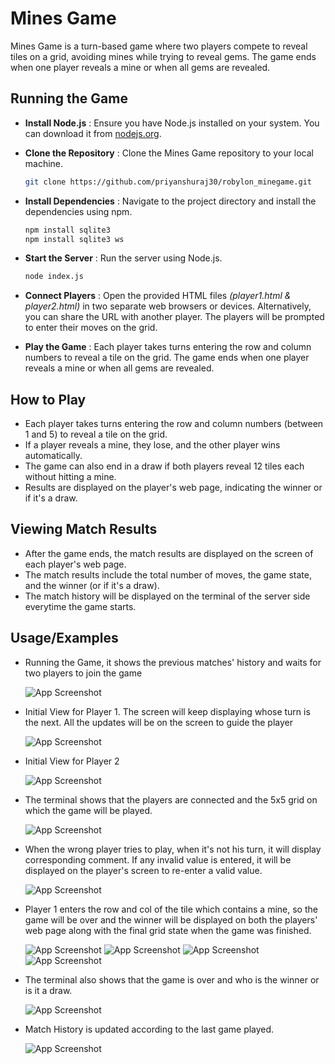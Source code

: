 
# Mines Game

Mines Game is a turn-based game where two players compete to reveal tiles on a grid, avoiding mines while trying to reveal gems. The game ends when one player reveals a mine or when all gems are revealed.


## Running the Game

- **Install Node.js** : Ensure you have Node.js installed on your system. You can download it from [nodejs.org](nodejs.org).

- **Clone the Repository** : Clone the Mines Game repository to your local machine.

    ```bash
    git clone https://github.com/priyanshuraj30/robylon_minegame.git
    ```

- **Install Dependencies** : Navigate to the project directory and install the dependencies using npm.

    ```bash
    npm install sqlite3
    npm install sqlite3 ws
    ```

- **Start the Server** : Run the server using Node.js.

    ```bash
    node index.js
    ```

- **Connect Players** : Open the provided HTML files *(player1.html & player2.html)* in two separate web browsers or devices. Alternatively, you can share the URL with another player. The players will be prompted to enter their moves on the grid.

- **Play the Game** : Each player takes turns entering the row and column numbers to reveal a tile on the grid. The game ends when one player reveals a mine or when all gems are revealed.
## How to Play

- Each player takes turns entering the row and column numbers (between 1 and 5) to reveal a tile on the grid.
- If a player reveals a mine, they lose, and the other player wins automatically.
- The game can also end in a draw if both players reveal 12 tiles each without hitting a mine.
- Results are displayed on the player's web page, indicating the winner or if it's a draw.
## Viewing Match Results

- After the game ends, the match results are displayed on the screen of each player's web page.
- The match results include the total number of moves, the game state, and the winner (or if it's a draw).
- The match history will be displayed on the terminal of the server side everytime the game starts.
## Usage/Examples

- Running the Game, it shows the previous matches' history and waits for two players to join the game

  ![App Screenshot](https://github.com/priyanshuraj30/robylon_minegame/blob/main/screenshots/Screenshot%20(135).png)

- Initial View for Player 1. The screen will keep displaying whose turn is the next. All the updates will be on the screen to guide the player

  ![App Screenshot](https://github.com/priyanshuraj30/robylon_minegame/blob/main/screenshots/Screenshot%20(136).png)
  
- Initial View for Player 2

  ![App Screenshot](https://github.com/priyanshuraj30/robylon_minegame/blob/main/screenshots/Screenshot%20(137).png)

- The terminal shows that the players are connected and the 5x5 grid on which the game will be played.

  ![App Screenshot](https://github.com/priyanshuraj30/robylon_minegame/blob/main/screenshots/Screenshot%20(138).png)
  
- When the wrong player tries to play, when it's not his turn, it will display corresponding comment. If any invalid value is entered, it will be displayed on the player's screen to re-enter a valid value.
  
  ![App Screenshot](https://github.com/priyanshuraj30/robylon_minegame/blob/main/screenshots/Screenshot%20(139).png)
  
- Player 1 enters the row and col of the tile which contains a mine, so the game will be over and the winner will be displayed on both the players' web page along with the final grid state when the game was finished.

  ![App Screenshot](https://github.com/priyanshuraj30/robylon_minegame/blob/main/screenshots/Screenshot%20(140).png)
  ![App Screenshot](https://github.com/priyanshuraj30/robylon_minegame/blob/main/screenshots/Screenshot%20(141).png)
  ![App Screenshot](https://github.com/priyanshuraj30/robylon_minegame/blob/main/screenshots/Screenshot%20(142).png)
  ![App Screenshot](https://github.com/priyanshuraj30/robylon_minegame/blob/main/screenshots/Screenshot%20(143).png)

- The terminal also shows that the game is over and who is the winner or is it a draw.

  ![App Screenshot](https://github.com/priyanshuraj30/robylon_minegame/blob/main/screenshots/Screenshot%20(144).png)

- Match History is updated according to the last game played.

  ![App Screenshot](https://github.com/priyanshuraj30/robylon_minegame/blob/main/screenshots/Screenshot%20(145).png)

